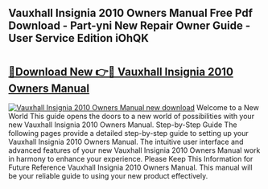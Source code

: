 ## Vauxhall Insignia 2010 Owners Manual Free Pdf Download - Part-yni New Repair Owner Guide - User Service Edition iOhQK

# <h2><a href="http://cf29081.oget.top/?id=Vauxhall+Insignia+2010+Owners+Manual">🔗Download New 👉🔴 Vauxhall Insignia 2010 Owners Manual</a></h2>

[![Vauxhall Insignia 2010 Owners Manual new download](https://i.imgur.com/5g1atiW.png)](http://cf29081.oget.top/?id=Vauxhall+Insignia+2010+Owners+Manual)
Welcome to a New World This guide opens the doors to a new world of possibilities with your new Vauxhall Insignia 2010 Owners Manual. Step-by-Step Guide The following pages provide a detailed step-by-step guide to setting up your Vauxhall Insignia 2010 Owners Manual. The intuitive user interface and advanced features of your new Vauxhall Insignia 2010 Owners Manual work in harmony to enhance your experience. Please Keep This Information for Future Reference Vauxhall Insignia 2010 Owners Manual. This manual will be your reliable guide to using your new product effectively.
